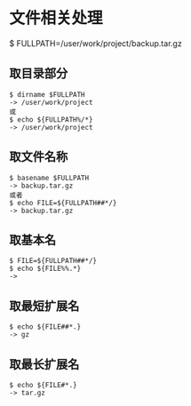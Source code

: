 # 文件相关处理

$ FULLPATH=/user/work/project/backup.tar.gz

## 取目录部分

```
$ dirname $FULLPATH
-> /user/work/project
或
$ echo ${FULLPATH%/*}  
-> /user/work/project
```

## 取文件名称
```
$ basename $FULLPATH  
-> backup.tar.gz
或者
$ echo FILE=${FULLPATH##*/}
-> backup.tar.gz
```

## 取基本名
```
$ FILE=${FULLPATH##*/}
$ echo ${FILE%%.*}
->
```

## 取最短扩展名
```
$ echo ${FILE##*.}
-> gz
```

## 取最长扩展名
```
$ echo ${FILE#*.}
-> tar.gz
```
